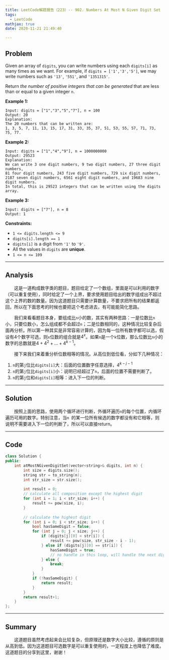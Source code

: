```yaml
---
title: LeetCode解题报告（223）-- 902. Numbers At Most N Given Digit Set
tags:
  - LeetCode
mathjax: true
date: 2020-11-21 21:49:40

---
```


## Problem

Given an array of `digits`, you can write numbers using each `digits[i]` as many times as we want.  For example, if `digits = ['1','3','5']`, we may write numbers such as `'13'`, `'551'`, and `'1351315'`.

Return *the number of positive integers that can be generated* that are less than or equal to a given integer `n`.

<!-- more -->

**Example 1:**

```
Input: digits = ["1","3","5","7"], n = 100
Output: 20
Explanation: 
The 20 numbers that can be written are:
1, 3, 5, 7, 11, 13, 15, 17, 31, 33, 35, 37, 51, 53, 55, 57, 71, 73, 75, 77.
```

**Example 2:**

```
Input: digits = ["1","4","9"], n = 1000000000
Output: 29523
Explanation: 
We can write 3 one digit numbers, 9 two digit numbers, 27 three digit numbers,
81 four digit numbers, 243 five digit numbers, 729 six digit numbers,
2187 seven digit numbers, 6561 eight digit numbers, and 19683 nine digit numbers.
In total, this is 29523 integers that can be written using the digits array.
```

**Example 3:**

```
Input: digits = ["7"], n = 8
Output: 1
```

**Constraints:**

- `1 <= digits.length <= 9`
- `digits[i].length == 1`
- `digits[i]` is a digit from `'1'` to `'9'`.
- All the values in `digits` are **unique**.
- `1 <= n <= 109`

------

## Analysis

&emsp;&emsp;这是一道构成数字类的题目，题目给定了一个数组，里面是可以利用的数字（可以重复使用），同时给定了一个上界，要求使用题目给出的数字组成出不超过这个上界的数的数量。因为这道题目只需要计算数量，不要求把所有的结果都返回，所以在下面思考的时候也要把这个考虑进去，有可能能简化思路。

&emsp;&emsp;我们来看看题目本身，要组成比`n`小的数，其实有两种思路：一是位数比`n`小，只要位数小，怎么组成都不会超过`n`；二是位数相同的，这种情况比较复杂后面再分析。所以第一种其实是非常容易计算的，因为每一位所有数字都可以选，假设有4个数字可选，则`x`位数的组合就是$4^x$。如果`n`是一个`k`位数，那么位数比`n`小的数字的总数就是$4 + 4^2 + ... + 4^{k - 1}$。

&emsp;&emsp;接下来我们来着重分析位数相等的情况。从高位到低位看，分如下几种情况：

1. `n`的第`j`位比`digits[i]`大：后面的位置数字任意选择，$4^{k-j-1}$
2. `n`的第`j`位比`digits[i]`小：说明已经超过了`n`，后面的位置不需要判断了。
3. `n`的第`j`位和`digits[i]`相等：进入下一位的判断。

------

## Solution

&emsp;&emsp;按照上面的思路，使用两个循环进行判断，外循环遍历`n`的每个位置，内循环遍历可用的数字。特别注意，当`n `的某一位所有候选的数字都没有和它相等，则说明不需要进入下一位的判断了，所以可以直接return。

------

## Code

```c++
class Solution {
public:
    int atMostNGivenDigitSet(vector<string>& digits, int n) {
        int size = digits.size();
        string str = to_string(n);
        int str_size = str.size();
        
        int result = 0;
        // calculate all composition except the highest digit
        for (int i = 1; i < str_size; i++) {
            result += pow(size, i);
        }
        
        // calculate the highest digit
        for (int i = 0; i < str_size; i++) {
            bool hasSameDigit = false;
            for (int j = 0; j < size; j++) {
                if (digits[j][0] < str[i]) {
                    result += pow(size, str_size - i - 1);
                } else if (digits[j][0] == str[i]) {
                    hasSameDigit = true;
                    // no handle in this loop, will handle the next digit in the following loop
                } else {
                    break;
                }
            }
            if (!hasSameDigit) {
                return result;
            }
        }
        return result+1;
    }
};
```

------

## Summary

&emsp;&emsp;这道题目虽然考虑起来会比较复杂，但原理还是数字大小比较，遵循的原则是从高到低。因为这道题目可选数字是可以重复使用的，一定程度上也降低了难度。这道题目的分享到这里，谢谢！
